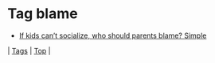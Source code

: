 <!--
title: Tag blame
date: 2020-06-28T15:26:59.253Z
tags:
-->
# Tag blame

 * [If kids can’t socialize, who should parents blame? Simple](72206156577.md)

| [Tags](tags.md) | [Top](index.md) |
